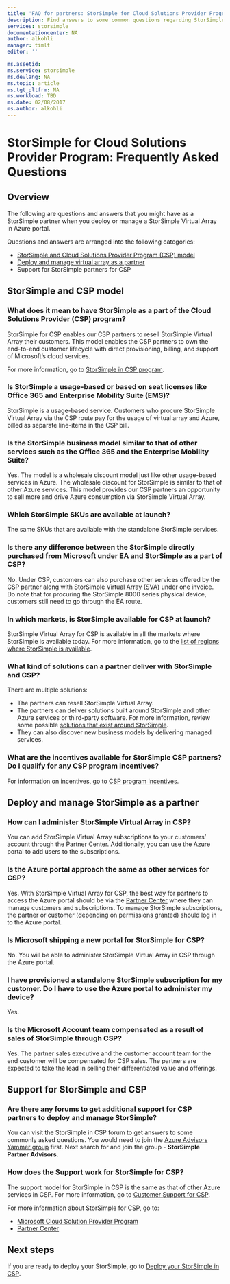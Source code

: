 ```yaml
---
title: 'FAQ for partners: StorSimple for Cloud Solutions Provider Program'
description: Find answers to some common questions regarding StorSimple and CSP for partners.
services: storsimple
documentationcenter: NA
author: alkohli
manager: timlt
editor: ''

ms.assetid: 
ms.service: storsimple
ms.devlang: NA
ms.topic: article
ms.tgt_pltfrm: NA
ms.workload: TBD
ms.date: 02/08/2017
ms.author: alkohli
---
```


# StorSimple for Cloud Solutions Provider Program: Frequently Asked Questions


## Overview
The following are questions and answers that you might have as a StorSimple partner when you deploy or manage a StorSimple Virtual Array in Azure portal.

Questions and answers are arranged into the following categories:

 - [StorSimple and Cloud Solutions Provider Program (CSP) model](#storsimple-and-csp-model)
 - [Deploy and manage virtual array as a partner](#deploy-and-manage-storsimple-as-a-partner)
 - Support for StorSimple partners for CSP

## StorSimple and CSP model

### What does it mean to have StorSimple as a part of the Cloud Solutions Provider (CSP) program?
 StorSimple for CSP enables our CSP partners to resell StorSimple Virtual Array their customers. This model enables the CSP partners to own the end-to-end customer lifecycle with direct provisioning, billing, and support of Microsoft’s cloud services. 

For more information, go to [StorSimple in CSP program](https://www.microsoft.com/en-us/server-cloud/products/storsimple/). 

### Is StorSimple a usage-based or based on seat licenses like Office 365 and Enterprise Mobility Suite (EMS)?
StorSimple is a usage-based service. Customers who procure StorSimple Virtual Array via the CSP route pay for the usage of virtual array and Azure, billed as separate line-items in the CSP bill. 

### Is the StorSimple business model similar to that of other services such as the Office 365 and the Enterprise Mobility Suite? 
Yes. The model is a wholesale discount model just like other usage-based services in Azure. The wholesale discount for StorSimple is similar to that of other Azure services. This model provides our CSP partners an opportunity to sell more and drive Azure consumption via StorSimple Virtual Array.  

### Which StorSimple SKUs are available at launch?
The same SKUs that are available with the standalone StorSimple services. 

### Is there any difference between the StorSimple directly purchased from Microsoft under EA and StorSimple as a part of CSP?
No. Under CSP, customers can also purchase other services offered by the CSP partner along with StorSimple Virtual Array (SVA) under one invoice. Do note that for procuring the StorSimple 8000 series physical device, customers still need to go through the EA route. 

### In which markets, is StorSimple available for CSP at launch?
StorSimple Virtual Array for CSP is available in all the markets where StorSimple is available today. For more information, go to the [list of regions where StorSimple is available](https://azure.microsoft.com/regions/services/).

### What kind of solutions can a partner deliver with StorSimple and CSP? 
There are multiple solutions:

- The partners can resell StorSimple Virtual Array. 
- The partners can deliver solutions built around StorSimple and other Azure services or third-party software. For more information, review some possible [solutions that exist around StorSimple](https://aka.ms/storsimple-build-solutions).
- They can also discover new business models by delivering managed services.

### What are the incentives available for StorSimple CSP partners? Do I qualify for any CSP program incentives?
For information on incentives, go to [CSP program incentives](https://partner.microsoft.com/cloud-solution-provider/program-details).


## Deploy and manage StorSimple as a partner

### How can I administer StorSimple Virtual Array in CSP? 
You can add StorSimple Virtual Array subscriptions to your customers’ account through the Partner Center. Additionally, you can use the Azure portal to add users to the subscriptions.

### Is the Azure portal approach the same as other services for CSP? 
Yes. With StorSimple Virtual Array for CSP, the best way for partners to access the Azure portal should be via the [Partner Center](https://partnercenter.microsoft.com/) where they can manage customers and subscriptions. To manage StorSimple subscriptions, the partner or customer (depending on permissions granted) should log in to the Azure portal. 

### Is Microsoft shipping a new portal for StorSimple for CSP? 
No. You will be able to administer StorSimple Virtual Array in CSP through the Azure portal.

### I have provisioned a standalone StorSimple subscription for my customer. Do I have to use the Azure portal to administer my device? 
Yes. 

### Is the Microsoft Account team compensated as a result of sales of StorSimple through CSP?
Yes. The partner sales executive and the customer account team for the end customer will be compensated for CSP sales. The partners are expected to take the lead in selling their differentiated value and offerings.

## Support for StorSimple and CSP

### Are there any forums to get additional support for CSP partners to deploy and manage StorSimple?
You can visit the StorSimple in CSP forum to get answers to some commonly asked questions. You would need to join the [Azure Advisors Yammer group](https://www.yammer.com/azureadvisors) first. Next search for and join the group - **StorSimple Partner Advisors**.

### How does the Support work for StorSimple for CSP? 
The support model for StorSimple in CSP is the same as that of other Azure services in CSP. For more information, go to [Customer Support for CSP](/partner-center/csp-overview).

For more information about StorSimple for CSP, go to:

- [Microsoft Cloud Solution Provider Program](https://partner.microsoft.com/Membership)
- [Partner Center](https://partnercenter.microsoft.com/) 


## Next steps
If you are ready to deploy your StorSimple, go to [Deploy your StorSimple in CSP](storsimple-partner-csp-deploy.md).
